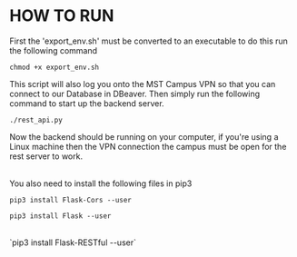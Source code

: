 # HOW TO RUN

First the 'export_env.sh' must be converted to an executable to do this run the following command

`chmod +x export_env.sh`

This script will also log you onto the MST Campus VPN so that you can connect to our Database in DBeaver. Then simply run the following command to start up the backend server.

`./rest_api.py`

Now the backend should be running on your computer, if you're using a Linux machine then the VPN connection the campus must be open for the rest server to work.

<br/>
You also need to install the following files in pip3

`pip3 install Flask-Cors --user`
<br/>

`pip3 install Flask --user`

<br/>
`pip3 install Flask-RESTful --user`
